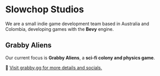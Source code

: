 # Slowchop Studios

We are a small indie game development team based in Australia and Colombia, developing games with the **Bevy** engine.

## Grabby Aliens

Our current focus is **Grabby Aliens**, a **sci-fi colony and physics game**.  

🔗 [Visit grabby.gg for more details and socials.](https://grabby.gg)
